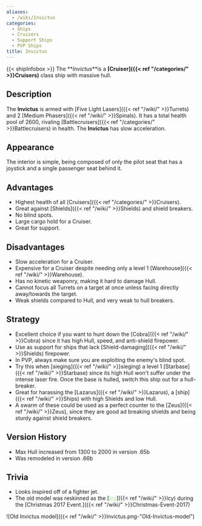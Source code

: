 ```yaml
---
aliases:
  - /wiki/Invictus
categories:
  - Ships
  - Cruisers
  - Support Ships
  - PVP Ships
title: Invictus
---
```


{{< shipInfobox >}} The **_Invictus_**is a **[Cruiser]({{< ref "/categories/" >}}Cruisers)** class ship with massive hull.

## Description

The **Invictus** is armed with [Five Light Lasers]({{< ref "/wiki/" >}}Turrets) and 2 [Medium Phasers]({{< ref "/wiki/" >}}Spinals). It has a total health pool of 2600, rivaling [Battlecruisers]({{< ref "/categories/" >}}Battlecruisers) in health. The **Invictus** has slow acceleration.

## Appearance

The interior is simple, being composed of only the pilot seat that has a joystick and a single passenger seat behind it.

## Advantages

- Highest health of all [Cruisers]({{< ref "/categories/" >}}Cruisers).
- Great against [Shields]({{< ref "/wiki/" >}}Shields) and shield breakers.
- No blind spots.
- Large cargo hold for a Cruiser.
- Great for support.

## Disadvantages

- Slow acceleration for a Cruiser.
- Expensive for a Cruiser despite needing only a level 1 [Warehouse]({{< ref "/wiki/" >}}Warehouse).
- Has no kinetic weaponry, making it hard to damage Hull.
- Cannot focus all Turrets on a target at once unless facing directly away/towards the target.
- Weak shields compared to Hull, and very weak to hull breakers.

## Strategy

- Excellent choice if you want to hunt down the [Cobra]({{< ref "/wiki/" >}}Cobra) since it has high Hull, speed, and anti-shield firepower.
- Use as support for ships that lack [Shield-damaging]({{< ref "/wiki/" >}}Shields) firepower.
- In PVP, always make sure you are exploiting the enemy's blind spot.
- Try this when [sieging]({{< ref "/wiki/" >}}sieging) a level 1 [Starbase]({{< ref "/wiki/" >}}Starbase) since its high Hull won't suffer under the intense laser fire. Once the base is hulled, switch this ship out for a hull-breaker.
- Great for harassing the [Lazarus]({{< ref "/wiki/" >}}Lazarus), a [ship]({{< ref "/wiki/" >}}Ships) with high Shields and low Hull.
- A swarm of these could be used as a perfect counter to the [Zeus]({{< ref "/wiki/" >}}Zeus), since they are good ad breaking shields and being sturdy against shield breakers.

## Version History

- Max Hull increased from 1300 to 2000 in version .65b
- Was remodeled in version .66b

## Trivia

- Looks inspired off of a fighter jet.
- The old model was reskinned as the [<span style="color:#8dfc80">Icy</span>]({{< ref "/wiki/" >}}Icy) during the [Christmas 2017 Event.]({{< ref "/wiki/" >}}Christmas-Event-2017)

![Old Invictus model]({{< ref "/wiki/" >}}Invictus.png-"Old-Invictus-model")
